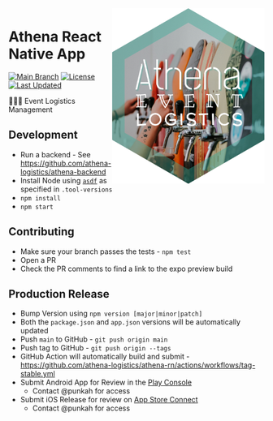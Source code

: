 <img align="right" src="./assets/logo.png" width="300px">

# Athena React Native App

[![Main Branch](https://github.com/athena-logistics/athena-rn/actions/workflows/branch_main.yml/badge.svg)](https://github.com/athena-logistics/athena-rn/actions/workflows/branch_main.yml)
[![License](https://img.shields.io/github/license/athena-logistics/athena-rn.svg)](https://github.com/athena-logistics/athena-rn/blob/master/LICENSE)
[![Last Updated](https://img.shields.io/github/last-commit/athena-logistics/athena-rn.svg)](https://github.com/athena-logistics/athena-rn/commits/master)

:beer::tropical_drink::wine_glass: Event Logistics Management

## Development

- Run a backend - See https://github.com/athena-logistics/athena-backend
- Install Node using [`asdf`](https://asdf-vm.com/) as specified in `.tool-versions`
- `npm install`
- `npm start`

## Contributing

- Make sure your branch passes the tests - `npm test`
- Open a PR
- Check the PR comments to find a link to the expo preview build

## Production Release

- Bump Version using `npm version [major|minor|patch]`
- Both the `package.json` and `app.json` versions will be automatically updated
- Push `main` to GitHub - `git push origin main`
- Push tag to GitHub - `git push origin --tags`
- GitHub Action will automatically build and submit -
  https://github.com/athena-logistics/athena-rn/actions/workflows/tag-stable.yml
- Submit Android App for Review in the
  [Play Console](https://play.google.com/console/developers)
  - Contact @punkah for access
- Submit iOS Release for review on
  [App Store Connect](https://appstoreconnect.apple.com/)
  - Contact @punkah for access
